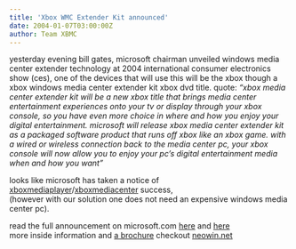 ```yaml
---
title: 'Xbox WMC Extender Kit announced'
date: 2004-01-07T03:00:00Z
author: Team XBMC
---
```

yesterday evening bill gates, microsoft chairman unveiled windows media center extender technology at 2004 international consumer electronics show (ces), one of the devices that will use this will be the xbox though a xbox windows media center extender kit xbox dvd title. quote: *“xbox media center extender kit will be a new xbox title that brings media center entertainment experiences onto your tv or display through your xbox console, so you have even more choice in where and how you enjoy your digital entertainment. microsoft will release xbox media center extender kit as a packaged software product that runs off xbox like an xbox game. with a wired or wireless connection back to the media center pc, your xbox console will now allow you to enjoy your pc’s digital entertainment media when and how you want”* 

 looks like microsoft has taken a notice of [xboxmediaplayer](http://www.xboxmediaplayer.de)/[xboxmediacenter](http://www.xboxmediacenter.com) success,  
 (however with our solution one does not need an expensive windows media center pc).

 read the full announcement on microsoft.com [here](http://www.microsoft.com/presspass/press/2004/jan04/01-07ehomeces2004pr.asp) and [here](http://www.microsoft.com/windowsxp/mediacenter/evaluation/devices/default.asp)  
 more inside information and [a brochure](http://download.microsoft.com/download/a/8/f/a8ff93b4-f72a-4553-b6ad-773ef2c42b54/mce_flyer_848k.pdf) checkout [neowin.net](https://www.neowin.net/comments.php?id=16424&amp;category=main)

 